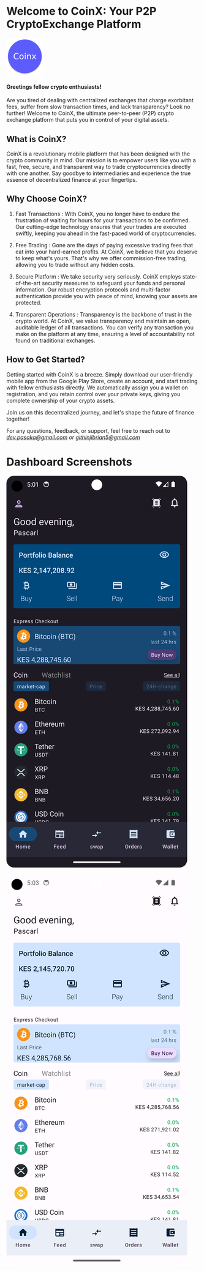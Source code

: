 # Welcome to CoinX: Your P2P CryptoExchange Platform
![Dark mode](https://github.com/Dev-Pasaka/COINX/blob/maIn/app/src/main/res/mipmap-xhdpi/ic_launcher_round.png)

#### Greetings fellow crypto enthusiasts!

Are you tired of dealing with centralized exchanges that charge exorbitant fees, suffer from slow transaction times, and lack transparency? Look no further! Welcome to CoinX, the ultimate peer-to-peer (P2P) crypto exchange platform that puts you in control of your digital assets.

## What is CoinX?
CoinX is a revolutionary mobile platform that has been designed with the crypto community in mind. Our mission is to empower users like you with a fast, free, secure, and transparent way to trade cryptocurrencies directly with one another. Say goodbye to intermediaries and experience the true essence of decentralized finance at your fingertips.

## Why Choose CoinX?
1. Fast Transactions
: With CoinX, you no longer have to endure the frustration of waiting for hours for your transactions to be confirmed. Our     cutting-edge technology ensures that your trades are executed swiftly, keeping you ahead in the fast-paced world of  cryptocurrencies.

2. Free Trading
: Gone are the days of paying excessive trading fees that eat into your hard-earned profits. At CoinX, we believe that you deserve to keep what's yours. That's why we offer commission-free trading, allowing you to trade without any hidden costs.

3. Secure Platform
: We take security very seriously. CoinX employs state-of-the-art security measures to safeguard your funds and personal information. Our robust encryption protocols and multi-factor authentication provide you with peace of mind, knowing your assets are protected.

4. Transparent Operations
: Transparency is the backbone of trust in the crypto world. At CoinX, we value transparency and maintain an open, auditable ledger of all transactions. You can verify any transaction you make on the platform at any time, ensuring a level of accountability not found on traditional exchanges.

## How to Get Started?
Getting started with CoinX is a breeze. Simply download our user-friendly mobile app from the Google Play Store, create an account, and start trading with fellow enthusiasts directly. We automatically assign you a wallet on registration, and you retain control over your private keys, giving you complete ownership of your crypto assets.

Join us on this decentralized journey, and let's shape the future of finance together!

For any questions, feedback, or support, feel free to reach out to *dev.pasaka@gmail.com or githinjibrian5@gmail.com*

# Dashboard Screenshots
![Dark mode](https://github.com/Dev-Pasaka/COINX/blob/maIn/app/src/main/java/online/pascarl/coinx/app_screenshots/Screenshot_dark_mode.png)

![light mode](https://github.com/Dev-Pasaka/COINX/blob/maIn/app/src/main/java/online/pascarl/coinx/app_screenshots/Screenshot_light_mode.png)


